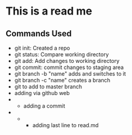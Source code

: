 # This is a read me

## Commands Used

- git init: Created a repo
- git status: Compare working directory
- git add: Add changes to working directory
- git commit: commit changes to staging area
- git branch -b "name" adds and switches to it
- git branch -c "name" creates a branch
- git to add to master branch
- adding via github web
- - adding a commit
- - - adding last line to read.md
